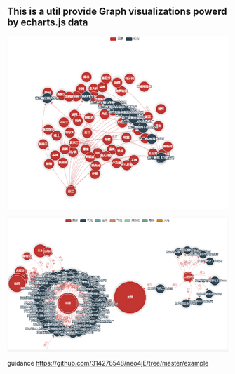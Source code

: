 ## This is a util provide Graph visualizations powerd by echarts.js  data

![截图](example/screenshot1.png)

![截图](example/screenshot2.png)

guidance https://github.com/314278548/neo4jE/tree/master/example
